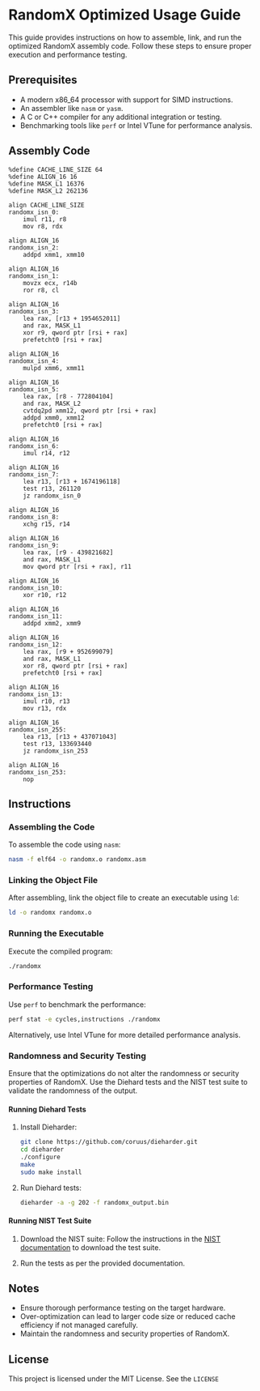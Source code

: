 # RandomX Optimized Usage Guide

This guide provides instructions on how to assemble, link, and run the optimized RandomX assembly code. Follow these steps to ensure proper execution and performance testing.

## Prerequisites

- A modern x86_64 processor with support for SIMD instructions.
- An assembler like `nasm` or `yasm`.
- A C or C++ compiler for any additional integration or testing.
- Benchmarking tools like `perf` or Intel VTune for performance analysis.

## Assembly Code

```assembly
%define CACHE_LINE_SIZE 64
%define ALIGN_16 16
%define MASK_L1 16376
%define MASK_L2 262136

align CACHE_LINE_SIZE
randomx_isn_0:
    imul r11, r8
    mov r8, rdx

align ALIGN_16
randomx_isn_2:
    addpd xmm1, xmm10

align ALIGN_16
randomx_isn_1:
    movzx ecx, r14b
    ror r8, cl

align ALIGN_16
randomx_isn_3:
    lea rax, [r13 + 1954652011]
    and rax, MASK_L1
    xor r9, qword ptr [rsi + rax]
    prefetcht0 [rsi + rax]

align ALIGN_16
randomx_isn_4:
    mulpd xmm6, xmm11

align ALIGN_16
randomx_isn_5:
    lea rax, [r8 - 772804104]
    and rax, MASK_L2
    cvtdq2pd xmm12, qword ptr [rsi + rax]
    addpd xmm0, xmm12
    prefetcht0 [rsi + rax]

align ALIGN_16
randomx_isn_6:
    imul r14, r12

align ALIGN_16
randomx_isn_7:
    lea r13, [r13 + 1674196118]
    test r13, 261120
    jz randomx_isn_0

align ALIGN_16
randomx_isn_8:
    xchg r15, r14

align ALIGN_16
randomx_isn_9:
    lea rax, [r9 - 439821682]
    and rax, MASK_L1
    mov qword ptr [rsi + rax], r11

align ALIGN_16
randomx_isn_10:
    xor r10, r12

align ALIGN_16
randomx_isn_11:
    addpd xmm2, xmm9

align ALIGN_16
randomx_isn_12:
    lea rax, [r9 + 952699079]
    and rax, MASK_L1
    xor r8, qword ptr [rsi + rax]
    prefetcht0 [rsi + rax]

align ALIGN_16
randomx_isn_13:
    imul r10, r13
    mov r13, rdx

align ALIGN_16
randomx_isn_255:
    lea r13, [r13 + 437071043]
    test r13, 133693440
    jz randomx_isn_253

align ALIGN_16
randomx_isn_253:
    nop
```

## Instructions

### Assembling the Code

To assemble the code using `nasm`:

```bash
nasm -f elf64 -o randomx.o randomx.asm
```

### Linking the Object File

After assembling, link the object file to create an executable using `ld`:

```bash
ld -o randomx randomx.o
```

### Running the Executable

Execute the compiled program:

```bash
./randomx
```

### Performance Testing

Use `perf` to benchmark the performance:

```bash
perf stat -e cycles,instructions ./randomx
```

Alternatively, use Intel VTune for more detailed performance analysis.

### Randomness and Security Testing

Ensure that the optimizations do not alter the randomness or security properties of RandomX. Use the Diehard tests and the NIST test suite to validate the randomness of the output.

#### Running Diehard Tests

1. Install Dieharder:
    ```bash
    git clone https://github.com/coruus/dieharder.git
    cd dieharder
    ./configure
    make
    sudo make install
    ```

2. Run Diehard tests:
    ```bash
    dieharder -a -g 202 -f randomx_output.bin
    ```

#### Running NIST Test Suite

1. Download the NIST suite:
    Follow the instructions in the [NIST documentation](https://csrc.nist.gov/publications/detail/sp/800-22/rev-1a/final) to download the test suite.

2. Run the tests as per the provided documentation.

## Notes

- Ensure thorough performance testing on the target hardware.
- Over-optimization can lead to larger code size or reduced cache efficiency if not managed carefully.
- Maintain the randomness and security properties of RandomX.

## License

This project is licensed under the MIT License. See the `LICENSE` 